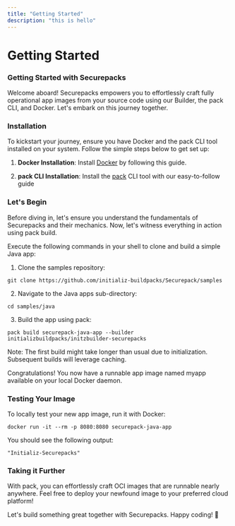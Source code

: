 ```yaml
---
title: "Getting Started"
description: "this is hello"
---
```

Getting Started
=======================
### Getting Started with Securepacks 

Welcome aboard! Securepacks empowers you to effortlessly craft fully operational app images from your source code using our Builder, the pack CLI, and Docker. Let's embark on this journey together. 


### Installation

To kickstart your journey, ensure you have Docker and the pack CLI tool installed on your system. Follow the simple steps below to get set up:

1. **Docker Installation**: Install [Docker](https://docs.docker.com/engine/install/) by following this guide.
 
2. **pack CLI Installation**: Install the [pack](https://buildpacks.io/docs/for-platform-operators/how-to/integrate-ci/pack/) CLI tool with our easy-to-follow guide 




### Let's Begin 

Before diving in, let's ensure you understand the fundamentals of Securepacks and their mechanics. Now, let's witness everything in action using pack build. 

Execute the following commands in your shell to clone and build a simple Java app: 

1.  Clone the samples repository: 

```
git clone https://github.com/initializ-buildpacks/Securepack/samples
```

2. Navigate to the Java apps sub-directory: 
```
cd samples/java
```

3. Build the app using pack: 
```
pack build securepack-java-app --builder initializbuildpacks/initzbuilder-securepacks
```


Note: The first build might take longer than usual due to initialization. Subsequent builds will leverage caching. 

Congratulations! You now have a runnable app image named myapp available on your local Docker daemon. 

### Testing Your Image 

To locally test your new app image, run it with Docker: 

```
docker run -it --rm -p 8080:8080 securepack-java-app
```

You should see the following output: 

```
"Initializ-Securepacks"
```

###  Taking it Further 

With pack, you can effortlessly craft OCI images that are runnable nearly anywhere. Feel free to deploy your newfound image to your preferred cloud platform! 

Let's build something great together with Securepacks. Happy coding! 🚀 